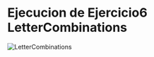 # Ejecucion de Ejercicio6 LetterCombinations

![LetterCombinations](https://github.com/AngelNava1029/ESTRUCTURAS-DE-DATOS-APLICADAS-/assets/122839982/e57c16de-c910-4d22-82eb-85ce4d7da0cc)

